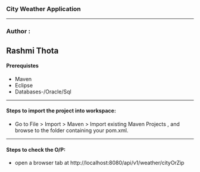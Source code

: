 ### City Weather Application
--------------------------------------------------------------------------------------------

### Author :
Rashmi Thota  
---------------------------------------------------------------------------------------------
#### Prerequistes
* Maven 
* Eclipse  
* Databases-/Oracle/Sql  
------------------------------------------------------------------------------------------------
####  Steps to import the project into workspace:   
* Go to File > Import > Maven > Import existing Maven Projects , and browse to the folder containing your pom.xml.
------------------------------------------------------------------------------------------------
#### Steps to check the O/P: 
* open a browser tab at http://localhost:8080/api/v1/weather/cityOrZip
